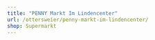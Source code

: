 ```yaml
---
title: "PENNY Markt Im Lindencenter"
url: /ottersweier/penny-markt-im-lindencenter/
shop: Supermarkt
---
```

